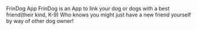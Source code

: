 FrinDog App
FrinDog is an App to link your dog or dogs with a best friend(their kind, K-9) Who knows you might just have a new friend yourself by way of other dog owner!
